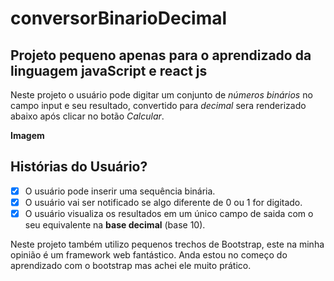 # conversorBinarioDecimal

## Projeto pequeno apenas para o aprendizado da linguagem javaScript e react js

Neste projeto o usuário pode digitar um conjunto de *números binários* no campo  input e seu resultado,
convertido para *decimal* sera renderizado abaixo após clicar no botão *Calcular*.


**Imagem**



## Histórias do Usuário?

- [x] O usuário pode inserir uma sequência binária.
- [x] O usuário vai ser notificado se algo diferente de 0 ou 1 for digitado.
- [x] O usuário visualiza os resultados em um único campo de saida com o seu equivalente na **base decimal**  (base 10).

Neste projeto também utilizo pequenos trechos de Bootstrap, este na minha opinião é um framework web fantástico.
Anda estou no começo do aprendizado com o bootstrap mas achei ele muito prático.